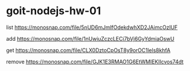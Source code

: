 # goit-nodejs-hw-01

list https://monosnap.com/file/5nUD6mJmIfOdekdwhXD2JAimcOzIUF

add https://monosnap.com/file/1nUwiuZczcLECi7bVj6GyYdmiaOswU

get https://monosnap.com/file/CLX0DztoCpOsT8y9orOC1lels8khfA

remove https://monosnap.com/file/GJK1E3RMAO1G6EtWMIEKIIcvos74dt

